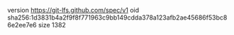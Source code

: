 version https://git-lfs.github.com/spec/v1
oid sha256:1d3831b4a2f9f8f771963c9bb149cdda378a123afb2ae45686f53bc86e2ee7e6
size 1382
